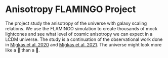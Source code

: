 # Anisotropy FLAMINGO Project
The project study the anisotropy of the universe with galaxy scaling relations. We use the FLAMINGO simulation to create thousands of mock lightcones and see what level of cosmic anisotropy we can expect in a LCDM universe. The study is a continuation of the observational work done in [Migkas et al. 2020](https://ui.adsabs.harvard.edu/abs/2020A%26A...636A..15M/abstract) and [Migkas et al. 2021](https://ui.adsabs.harvard.edu/abs/2021A%26A...649A.151M/abstract). The universe might look more like a 🌰 than a 🎱.

